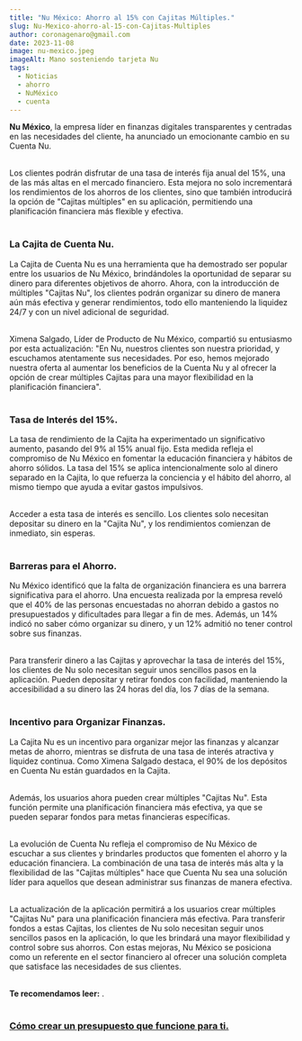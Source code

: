 ```yaml
---
title: "Nu México: Ahorro al 15% con Cajitas Múltiples."
slug: Nu-Mexico-ahorro-al-15-con-Cajitas-Multiples
author: coronagenaro@gmail.com
date: 2023-11-08
image: nu-mexico.jpeg
imageAlt: Mano sosteniendo tarjeta Nu
tags:
  - Noticias
  - ahorro
  - NuMéxico
  - cuenta
---
```

**Nu México**, la empresa líder en finanzas digitales transparentes y centradas en las necesidades del cliente, ha anunciado un emocionante cambio en su Cuenta Nu. <br/><br/>

Los clientes podrán disfrutar de una tasa de interés fija anual del 15%, una de las más altas en el mercado financiero. Esta mejora no solo incrementará los rendimientos de los ahorros de los clientes, sino que también introducirá la opción de "Cajitas múltiples" en su aplicación, permitiendo una planificación financiera más flexible y efectiva.<br/><br/>

### La Cajita de Cuenta Nu.

La Cajita de Cuenta Nu es una herramienta que ha demostrado ser popular entre los usuarios de Nu México, brindándoles la oportunidad de separar su dinero para diferentes objetivos de ahorro. Ahora, con la introducción de múltiples "Cajitas Nu", los clientes podrán organizar su dinero de manera aún más efectiva y generar rendimientos, todo ello manteniendo la liquidez 24/7 y con un nivel adicional de seguridad.<br/><br/>

Ximena Salgado, Líder de Producto de Nu México, compartió su entusiasmo por esta actualización: "En Nu, nuestros clientes son nuestra prioridad, y escuchamos atentamente sus necesidades. Por eso, hemos mejorado nuestra oferta al aumentar los beneficios de la Cuenta Nu y al ofrecer la opción de crear múltiples Cajitas para una mayor flexibilidad en la planificación financiera".<br/><br/>

### Tasa de Interés del 15%.

La tasa de rendimiento de la Cajita ha experimentado un significativo aumento, pasando del 9% al 15% anual fijo. Esta medida refleja el compromiso de Nu México en fomentar la educación financiera y hábitos de ahorro sólidos. La tasa del 15% se aplica intencionalmente solo al dinero separado en la Cajita, lo que refuerza la conciencia y el hábito del ahorro, al mismo tiempo que ayuda a evitar gastos impulsivos.<br/><br/>

Acceder a esta tasa de interés es sencillo. Los clientes solo necesitan depositar su dinero en la "Cajita Nu", y los rendimientos comienzan de inmediato, sin esperas.<br/><br/>

### Barreras para el Ahorro.

Nu México identificó que la falta de organización financiera es una barrera significativa para el ahorro. Una encuesta realizada por la empresa reveló que el 40% de las personas encuestadas no ahorran debido a gastos no presupuestados y dificultades para llegar a fin de mes. Además, un 14% indicó no saber cómo organizar su dinero, y un 12% admitió no tener control sobre sus finanzas.<br/><br/>

Para transferir dinero a las Cajitas y aprovechar la tasa de interés del 15%, los clientes de Nu solo necesitan seguir unos sencillos pasos en la aplicación. Pueden depositar y retirar fondos con facilidad, manteniendo la accesibilidad a su dinero las 24 horas del día, los 7 días de la semana.<br/><br/>

### Incentivo para Organizar Finanzas.

La Cajita Nu es un incentivo para organizar mejor las finanzas y alcanzar metas de ahorro, mientras se disfruta de una tasa de interés atractiva y liquidez continua. Como Ximena Salgado destaca, el 90% de los depósitos en Cuenta Nu están guardados en la Cajita.<br/><br/>

Además, los usuarios ahora pueden crear múltiples "Cajitas Nu". Esta función permite una planificación financiera más efectiva, ya que se pueden separar fondos para metas financieras específicas.<br/><br/>

La evolución de Cuenta Nu refleja el compromiso de Nu México de escuchar a sus clientes y brindarles productos que fomenten el ahorro y la educación financiera. La combinación de una tasa de interés más alta y la flexibilidad de las "Cajitas múltiples" hace que Cuenta Nu sea una solución líder para aquellos que desean administrar sus finanzas de manera efectiva.<br/><br/>

La actualización de la aplicación permitirá a los usuarios crear múltiples "Cajitas Nu" para una planificación financiera más efectiva. Para transferir fondos a estas Cajitas, los clientes de Nu solo necesitan seguir unos sencillos pasos en la aplicación, lo que les brindará una mayor flexibilidad y control sobre sus ahorros. Con estas mejoras, Nu México se posiciona como un referente en el sector financiero al ofrecer una solución completa que satisface las necesidades de sus clientes.<br/><br/>

**T﻿e recomendamos leer:** .<br/><br/>

### **[Cómo crear un presupuesto que funcione para ti.](https://oasisfinanciero.com/blog/2023-11-01/como-crear-un-presupuesto-que-funcione-para-ti/)**

[](https://oasisfinanciero.com/blog/2023-11-01/como-crear-un-presupuesto-que-funcione-para-ti/)<!--EndFragment-->